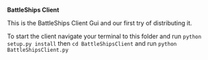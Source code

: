 **BattleShips Client**

This is the BattleShips Client Gui and our first try of distributing it.

To start the client navigate your terminal to this folder and run `python setup.py install` then `cd BattleShipsClient` 
and run `python BattleShipsClient.py`